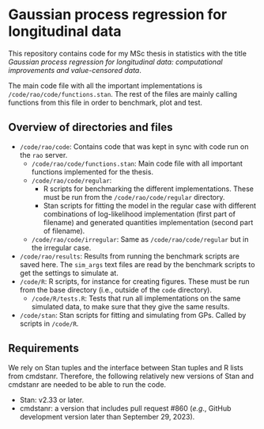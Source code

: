 # Gaussian process regression for longitudinal data

This repository contains code for my MSc thesis in statistics with the title
*Gaussian process regression for longitudinal data: computational improvements
and value-censored data*.

The main code file with all the important implementations is
`/code/rao/code/functions.stan`. The rest of the files are mainly calling
functions from this file in order to benchmark, plot and test.

## Overview of directories and files

- `/code/rao/code`: Contains code that was kept in sync with code run on the
  `rao` server.
  - `/code/rao/code/functions.stan`: Main code file with all important functions
    implemented for the thesis.
  - `/code/rao/code/regular`:
    - R scripts for benchmarking the different implementations. These must be
      run from the `/code/rao/code/regular` directory.
    - Stan scripts for fitting the model in the regular case with different
      combinations of log-likelihood implementation (first part of filename) and
      generated quantities implementation (second part of filename).
  - `/code/rao/code/irregular`: Same as `/code/rao/code/regular` but in the
    irregular case.
- `/code/rao/results`: Results from running the benchmark scripts are saved
  here. The `sim_args` text files are read by the benchmark scripts to get the
  settings to simulate at.
- `/code/R`: R scripts, for instance for creating figures. These must be run
  from the base directory (i.e., outside of the `code` directory).
  - `/code/R/tests.R`: Tests that run all implementations on the same simulated
    data, to make sure that they give the same results.
- `/code/stan`: Stan scripts for fitting and simulating from GPs. Called by
  scripts in `/code/R`.

## Requirements

We rely on Stan tuples and the interface between Stan tuples and R lists from
cmdstanr. Therefore, the following relatively new versions of Stan and cmdstanr
are needed to be able to run the code.

- Stan: v2.33 or later.
- cmdstanr: a version that includes pull request #860 (*e.g*., GitHub
  development version later than September 29, 2023).
